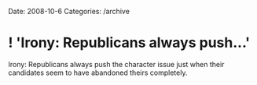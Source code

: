 Date: 2008-10-6
Categories: /archive

# ! 'Irony: Republicans always push...'

Irony: Republicans always push the character issue just when their candidates seem to have abandoned theirs completely.
